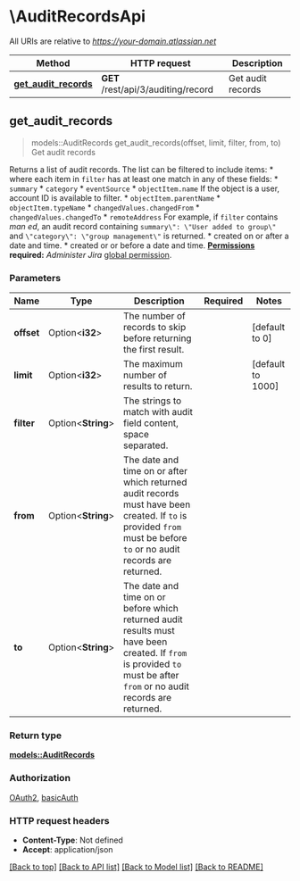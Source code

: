# \AuditRecordsApi

All URIs are relative to *https://your-domain.atlassian.net*

Method | HTTP request | Description
------------- | ------------- | -------------
[**get_audit_records**](AuditRecordsApi.md#get_audit_records) | **GET** /rest/api/3/auditing/record | Get audit records



## get_audit_records

> models::AuditRecords get_audit_records(offset, limit, filter, from, to)
Get audit records

Returns a list of audit records. The list can be filtered to include items:   *  where each item in `filter` has at least one match in any of these fields:           *  `summary`      *  `category`      *  `eventSource`      *  `objectItem.name` If the object is a user, account ID is available to filter.      *  `objectItem.parentName`      *  `objectItem.typeName`      *  `changedValues.changedFrom`      *  `changedValues.changedTo`      *  `remoteAddress`          For example, if `filter` contains *man ed*, an audit record containing `summary\": \"User added to group\"` and `\"category\": \"group management\"` is returned.  *  created on or after a date and time.  *  created or or before a date and time.  **[Permissions](#permissions) required:** *Administer Jira* [global permission](https://confluence.atlassian.com/x/x4dKLg).

### Parameters


Name | Type | Description  | Required | Notes
------------- | ------------- | ------------- | ------------- | -------------
**offset** | Option<**i32**> | The number of records to skip before returning the first result. |  |[default to 0]
**limit** | Option<**i32**> | The maximum number of results to return. |  |[default to 1000]
**filter** | Option<**String**> | The strings to match with audit field content, space separated. |  |
**from** | Option<**String**> | The date and time on or after which returned audit records must have been created. If `to` is provided `from` must be before `to` or no audit records are returned. |  |
**to** | Option<**String**> | The date and time on or before which returned audit results must have been created. If `from` is provided `to` must be after `from` or no audit records are returned. |  |

### Return type

[**models::AuditRecords**](AuditRecords.md)

### Authorization

[OAuth2](../README.md#OAuth2), [basicAuth](../README.md#basicAuth)

### HTTP request headers

- **Content-Type**: Not defined
- **Accept**: application/json

[[Back to top]](#) [[Back to API list]](../README.md#documentation-for-api-endpoints) [[Back to Model list]](../README.md#documentation-for-models) [[Back to README]](../README.md)


